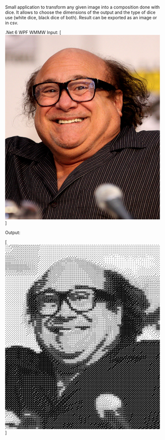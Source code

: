 

Small application to transform any given image into a composition done with dice. It allows to choose the dimensions of the output and the type of dice use (white dice, black dice of both). Result can be exported as an image or in csv.

.Net 6
WPF
WMMW
Input:
[![Input](https://github.com/Palatino/DicePortraitGenerator/blob/master/.github/images/DDV.jpg)]

Output:

[![Input](https://github.com/Palatino/DicePortraitGenerator/blob/master/.github/images/DDV_Dice.png)]


